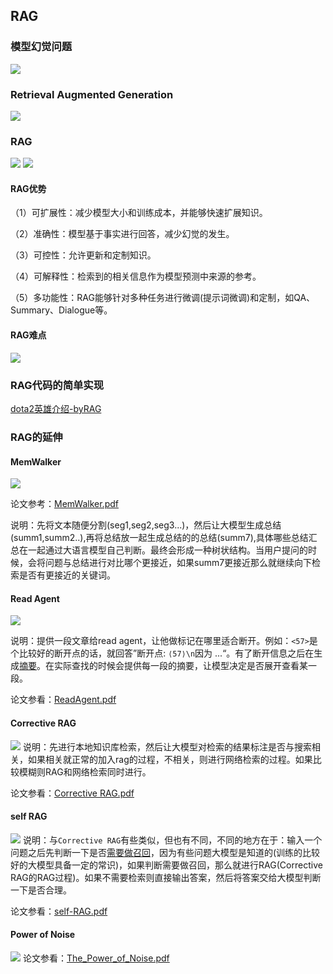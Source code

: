 ## RAG

### 模型幻觉问题
![](./image/llm_hallucination.png)

### Retrieval Augmented Generation![](./image/retrieval_augmented_generation.png)

### RAG

![](./image/rag.png)
![](./image/rag_struct.png)
#### RAG优势（1）可扩展性：减少模型大小和训练成本，并能够快速扩展知识。（2）准确性：模型基于事实进行回答，减少幻觉的发生。（3）可控性：允许更新和定制知识。（4）可解释性：检索到的相关信息作为模型预测中来源的参考。（5）多功能性：RAG能够针对多种任务进行微调(提示词微调)和定制，如QA、Summary、Dialogue等。#### RAG难点
![](./image/rad_difficulty.png)

### RAG代码的简单实现
[dota2英雄介绍-byRAG](./code/dota2英雄介绍-byRAG/SimpleRag.py)


### RAG的延伸

#### MemWalker![](./image/memwalker.png)

论文参考：[MemWalker.pdf](./code/MemWalker.pdf)

说明：先将文本随便分割(seg1,seg2,seg3...)，然后让大模型生成总结(summ1,summ2..),再将总结放一起生成总结的的总结(summ7),具体哪些总结汇总在一起通过大语言模型自己判断。最终会形成一种树状结构。当用户提问的时候，会将问题与总结进行对比哪个更接近，如果summ7更接近那么就继续向下检索是否有更接近的关键词。

#### Read Agent
![](./image/read_agent.png)

说明：提供一段文章给read agent，让他做标记在哪里适合断开。例如：`<57>`是个比较好的断开点的话，就回答”断开点: `⟨57⟩\n`因为 ...“。有了断开信息之后在生成<u>摘要</u>。在实际查找的时候会提供每一段的摘要，让模型决定是否展开查看某一段。

论文参看：[ReadAgent.pdf](./ReadAgent.pdf)

#### Corrective RAG![](./image/corrective_rag.png)
说明：先进行本地知识库检索，然后让大模型对检索的结果标注是否与搜索相关，如果相关就正常的加入rag的过程，不相关，则进行网络检索的过程。如果比较模糊则RAG和网络检索同时进行。

论文参看：[Corrective RAG.pdf](./code/Corrective_RAG.pdf)

#### self RAG
![](./image/self_rag.png)
说明：与`Corrective RAG`有些类似，但也有不同，不同的地方在于：输入一个问题之后先判断一下是否<u>需要做召回</u>，因为有些问题大模型是知道的(训练的比较好的大模型具备一定的常识)，如果判断需要做召回，那么就进行RAG(Corrective RAG的RAG过程)。如果不需要检索则直接输出答案，然后将答案交给大模型判断一下是否合理。

论文参看：[self-RAG.pdf](./code/self-RAG.pdf)

#### Power of Noise
![](./image/power_of_noise.png)
论文参看：[The_Power_of_Noise.pdf](./code/The_Power_of_Noise.pdf)
